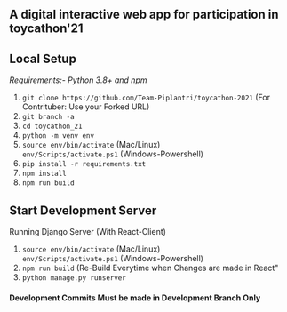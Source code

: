 ## A digital interactive web app for participation in toycathon'21

**Local Setup**
---
*Requirements:- Python 3.8+ and npm*<br>
1) `git clone https://github.com/Team-Piplantri/toycathon-2021`
(For Contrituber: Use your Forked URL)
2) `git branch -a`
3) `cd toycathon_21`
4) `python -m venv env`
5) `source env/bin/activate` (Mac/Linux)<br>
   `env/Scripts/activate.ps1` (Windows-Powershell)
6) `pip install -r requirements.txt`
7) `npm install`
8) `npm run build`

Start Development Server<br>
---
Running Django Server (With React-Client)
1) `source env/bin/activate` (Mac/Linux)<br>
   `env/Scripts/activate.ps1` (Windows-Powershell)
2) `npm run build` (Re-Build Everytime when Changes are made in React"
3) `python manage.py runserver`


#### Development Commits Must be made in Development Branch Only

